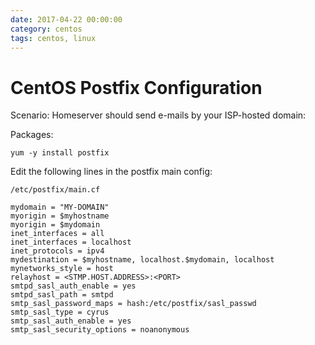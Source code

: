 ```yaml
--- 
date: 2017-04-22 00:00:00
category: centos
tags: centos, linux
---
```

# CentOS Postfix Configuration

Scenario: Homeserver should send e-mails by your ISP-hosted domain:

Packages:

    yum -y install postfix

Edit the following lines in the postfix main config:
    
    /etc/postfix/main.cf

    mydomain = "MY-DOMAIN"
    myorigin = $myhostname
    myorigin = $mydomain
    inet_interfaces = all
    inet_interfaces = localhost
    inet_protocols = ipv4
    mydestination = $myhostname, localhost.$mydomain, localhost
    mynetworks_style = host
    relayhost = <STMP.HOST.ADDRESS>:<PORT>
    smtpd_sasl_auth_enable = yes
    smtpd_sasl_path = smtpd
    smtp_sasl_password_maps = hash:/etc/postfix/sasl_passwd
    smtp_sasl_type = cyrus
    smtp_sasl_auth_enable = yes
    smtp_sasl_security_options = noanonymous

